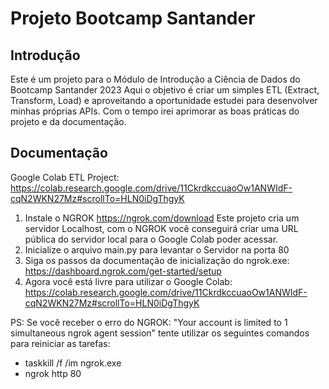 # Projeto Bootcamp Santander

## Introdução
Este é um projeto para o Módulo de Introdução a Ciência de Dados do Bootcamp Santander 2023
Aqui o objetivo é criar um simples ETL (Extract, Transform, Load) e aproveitando a oportunidade estudei para desenvolver minhas próprias APIs.
Com o tempo irei aprimorar as boas práticas do projeto e da documentação.

## Documentação
Google Colab ETL Project:
https://colab.research.google.com/drive/11CkrdkccuaoOw1ANWIdF-cqN2WKN27Mz#scrollTo=HLN0iDgThgyK

1. Instale o NGROK https://ngrok.com/download
Este projeto cria um servidor Localhost, com o NGROK você conseguirá criar uma URL pública do servidor local para o Google Colab poder acessar.
2. Inicialize o arquivo main.py para levantar o Servidor na porta 80
3. Siga os passos da documentação de inicialização do ngrok.exe: https://dashboard.ngrok.com/get-started/setup
4. Agora você está livre para utilizar o Google Colab: https://colab.research.google.com/drive/11CkrdkccuaoOw1ANWIdF-cqN2WKN27Mz#scrollTo=HLN0iDgThgyK

PS: Se você receber o erro do NGROK: "Your account is limited to 1 simultaneous ngrok agent session" tente utilizar os seguintes comandos para reiniciar as tarefas:
- taskkill /f /im ngrok.exe
- ngrok http 80
